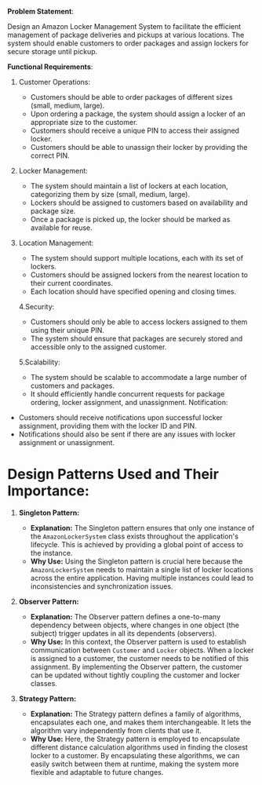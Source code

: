 **Problem Statement**:

Design an Amazon Locker Management System to facilitate the efficient management of package deliveries and pickups at various locations. The system should enable customers to order packages and assign lockers for secure storage until pickup.

**Functional Requirements**:

1. Customer Operations:
	* 	Customers should be able to order packages of different sizes (small, medium, large).
	* 	Upon ordering a package, the system should assign a locker of an appropriate size to the customer.
	* 	Customers should receive a unique PIN to access their assigned locker.
	* 	Customers should be able to unassign their locker by providing the correct PIN.
2. Locker Management:
	* The system should maintain a list of lockers at each location, categorizing them by size (small, medium, large).
	* Lockers should be assigned to customers based on availability and package size.
	* Once a package is picked up, the locker should be marked as available for reuse.
3. Location Management:
	* The system should support multiple locations, each with its set of lockers.
	* Customers should be assigned lockers from the nearest location to their current coordinates.
	* Each location should have specified opening and closing times.
	
	4.Security:
	* Customers should only be able to access lockers assigned to them using their unique PIN.
	* The system should ensure that packages are securely stored and accessible only to the assigned customer.

	5.Scalability:
	* The system should be scalable to accommodate a large number of customers and packages.
	* It should efficiently handle concurrent requests for package ordering, locker assignment, and unassignment.
Notification:

* Customers should receive notifications upon successful locker assignment, providing them with the locker ID and PIN.
* Notifications should also be sent if there are any issues with locker assignment or unassignment.



# Design Patterns Used and Their Importance:

1. **Singleton Pattern:**
   - **Explanation:** The Singleton pattern ensures that only one instance of the `AmazonLockerSystem` class exists throughout the application's lifecycle. This is achieved by providing a global point of access to the instance.
   - **Why Use:** Using the Singleton pattern is crucial here because the `AmazonLockerSystem` needs to maintain a single list of locker locations across the entire application. Having multiple instances could lead to inconsistencies and synchronization issues.

2. **Observer Pattern:**
   - **Explanation:** The Observer pattern defines a one-to-many dependency between objects, where changes in one object (the subject) trigger updates in all its dependents (observers).
   - **Why Use:** In this context, the Observer pattern is used to establish communication between `Customer` and `Locker` objects. When a locker is assigned to a customer, the customer needs to be notified of this assignment. By implementing the Observer pattern, the customer can be updated without tightly coupling the customer and locker classes.

3. **Strategy Pattern:**
   - **Explanation:** The Strategy pattern defines a family of algorithms, encapsulates each one, and makes them interchangeable. It lets the algorithm vary independently from clients that use it.
   - **Why Use:** Here, the Strategy pattern is employed to encapsulate different distance calculation algorithms used in finding the closest locker to a customer. By encapsulating these algorithms, we can easily switch between them at runtime, making the system more flexible and adaptable to future changes.

